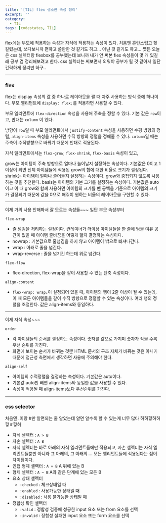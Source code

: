 ```yaml
---
title: '[TIL] flex 생소한 속성 정리'
excerpt: ''
category:
  - TIL
tags: [codestates, TIL]
---
```


flex에는 부모에 적용하는 속성과 자식에 적용하는 속성이 있다. 처음엔 혼란스럽고 헷갈렸는데, 쓰다보니까 편하고 쓸만한 것 같기도 하고... 아닌 것 같기도 하고... 쩃든 오늘은 css 셀렉터랑 flexbox를 공부했는데 보니까 내가 안 써본 flex 속성들이 몇 개 있길래 공부 겸 정리해보려고 한다. css 셀렉터는 써보면서 외워야 공부가 될 것 같아서 일단 간략하게 정리만 하구..

---

### flex

flex는 display 속성의 값 중 하나로 레이아웃을 짤 때 자주 사용하는 방식 중에 하나이다. 부모 엘리먼트에 `display: flex;`를 적용하면 사용할 수 있다.

부모 엘리먼트에 `flex-direction` 속성을 사용해 주축을 정할 수 있다. 기본 값은 `row`이고, 반대는 `column` 이 있다.

방향이 `row`일 때 부모 엘리먼트에서 `justify-content` 속성을 사용하면 수평 방향의 정렬, `align-items` 속성을 사용하면 수직 방향의 정렬을 정해줄 수 있다. `column`일 때는 주축이 수직방향으로 바뀌기 때문에 반대로 적용된다.

자식 엘리먼트에서는 `flex-grow`, `flex-shrink`, `flex-basis` 속성이 있고,

grow는 아이템이 주축 방향으로 얼마나 늘어날지 설정하는 속성이다. 기본값은 0이고 1 이상이 되면 전체 아이템들에 적용된 grow의 합에 대한 비율로 크기가 결정된다.
shrink는 아이템이 얼마나 줄어들지 설정하는 속성이다. grow와 중첩되지 않도록 사용하는 것을 추천한다.
basis는 아이템의 기본 크기를 설정하는 속성이다. 기본값은 auto이고 이 때 grow와 함께 사용하면 아이템의 크기를 뺀 공백을 기준으로 아이템의 크기가 결정되기 때문에 값을 0으로 해줘야 원하는 비율의 레이아웃을 구현할 수 있다.

---

이제 거의 사용 안해봐서 잘 모르는 속성들~~~ 일단 부모 속성부터

`flex-wrap`

- 줄 넘김을 처리하는 설정이다. 컨테이너가 더이상 아이템들을 한 줄에 담을 여유 공간이 없을 때 아이템 줄바꿈을 어떻게 할지 결정하는 속성이다.
- nowrap : 기본값으로 줄넘김을 하지 않고 아이템이 밖으로 빠져나간다.
- wrap : 아래로 줄을 넘긴다.
- wrap-reverse : 줄을 넘기긴 하는데 위로 넘긴다.

`flex-flow`

- flex-direction, flex-wrap을 같이 사용할 수 있는 단축 속성이다.

`align-content`

- `flex-wrap: wrap;`이 설정되어 있을 때, 아이템의 행이 2줄 이상이 될 수 있는데, 이 때 모든 아이템들을 같이 수직 방향으로 정렬할 수 있는 속성이다. 여러 행의 정렬을 조절한다. 값은 align-items와 동일하다.

---

이제 자식 속성~~~

`order`

- 각 아이템들의 순서를 결정하는 속성이다. 숫자를 값으로 가지며 숫자가 작을 수록 우선 순위를 가진다.
- 화면에 보이는 순서가 바뀌는 것뿐 HTML 문서의 구조 자체가 바뀌는 것은 아니기 때문에 접근성 측면에서 생각하면 사용에 주의해야 한다.

`align-self`

- 아이템의 수적정렬을 결정하는 속성이다. 기본값은 auto이다.
- 기본값 auto만 빼면 align-items와 동일한 값을 사용할 수 있다.
- 속성이 적용될 때 align-items보다 우선순위를 가진다.

---

### css selector

처음엔 .이랑 #만 알면되는 줄 알았는데 알면 알수록 할 수 있는게 너무 많다 허허헣허허헣ㅎ헣허

- 자식 셀렉터 : `A > B`
- 자손 셀렉터 : `A B`
- 자식 셀렉터는 바로 아래의 자식 엘리먼트들에만 적용되고, 자손 셀렉터는 자식 엘리먼트들뿐만 아니라 그 아래의, 그 아래의.... 모든 엘리먼트들에 적용된다는 점이 차이점이다.
- 인접 형제 셀렉터 : `A + B` A 뒤에 있는 B
- 형제 셀렉터 : `A ~ B` A와 같은 단계에 있는 모든 B
- 요소 상태 셀렉터
  - `:checked` : 체크상태일 때
  - `:enabled` : 사용가능한 상태일 때
  - `:disabled` : 사용 불가능한 상태일 때
- 정합성 확인 셀렉터
  - `:valid` : 정합성 검증에 성공한 input 요소 또는 from 요소를 선택
  - `:invalid` : 정합성 실패한 input 요소 또는 form 요소를 선택
